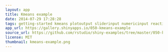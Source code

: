 ```yaml
---
layout: app
title: Kmeans example
date: 2014-07-29 17:28:28
tags: getting-started kmeans plotoutput sliderinput numericinput reactivity
app_url: https://gallery.shinyapps.io/050-kmeans-example
source_url: https://github.com/rstudio/shiny-examples/tree/master/050-kmeans-example
license: MIT
thumbnail: kmeans-example.png
---
```

